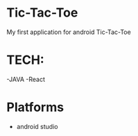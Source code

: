 # Tic-Tac-Toe
My first application for android Tic-Tac-Toe
# TECH:
-JAVA
-React
# Platforms
- android studio
